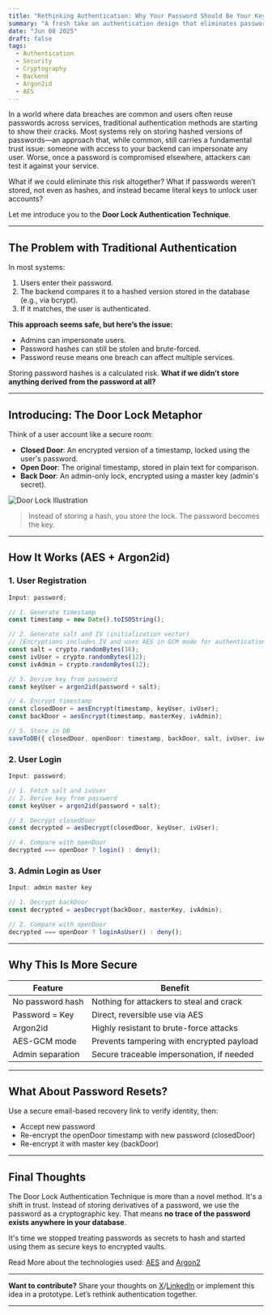 ```yaml
---
title: "Rethinking Authentication: Why Your Password Should Be Your Key, Not Your Risk"
summary: "A fresh take on authentication design that eliminates password storage and empowers users by turning their password into the actual key to their account."
date: "Jun 08 2025"
draft: false
tags:
  - Authentication
  - Security
  - Cryptography
  - Backend
  - Argon2id
  - AES
---
```


In a world where data breaches are common and users often reuse passwords across services, traditional authentication methods are starting to show their cracks. Most systems rely on storing hashed versions of passwords—an approach that, while common, still carries a fundamental trust issue: someone with access to your backend can impersonate any user. Worse, once a password is compromised elsewhere, attackers can test it against your service.

What if we could eliminate this risk altogether? What if passwords weren’t stored, not even as hashes, and instead became literal keys to unlock user accounts?

Let me introduce you to the **Door Lock Authentication Technique**.

---

## The Problem with Traditional Authentication

In most systems:

1. Users enter their password.
2. The backend compares it to a hashed version stored in the database (e.g., via bcrypt).
3. If it matches, the user is authenticated.

**This approach seems safe, but here’s the issue:**

- Admins can impersonate users.
- Password hashes can still be stolen and brute-forced.
- Password reuse means one breach can affect multiple services.

Storing password hashes is a calculated risk. **What if we didn’t store anything derived from the password at all?**

---

## Introducing: The Door Lock Metaphor

Think of a user account like a secure room:

- **Closed Door**: An encrypted version of a timestamp, locked using the user's password.
- **Open Door**: The original timestamp, stored in plain text for comparison.
- **Back Door**: An admin-only lock, encrypted using a master key (admin's secret).

![Door Lock Illustration](/door-lock-illustration.png)

> Instead of storing a hash, you store the lock. The password becomes the key.

---

## How It Works (AES + Argon2id)

### 1. User Registration

```ts
Input: password;

// 1. Generate timestamp
const timestamp = new Date().toISOString();

// 2. Generate salt and IV (initialization vector)
// [Encryptions includes IV and uses AES in GCM mode for authentication.]
const salt = crypto.randomBytes(16);
const ivUser = crypto.randomBytes(12);
const ivAdmin = crypto.randomBytes(12);

// 3. Derive key from password
const keyUser = argon2id(password + salt);

// 4. Encrypt timestamp
const closedDoor = aesEncrypt(timestamp, keyUser, ivUser);
const backDoor = aesEncrypt(timestamp, masterKey, ivAdmin);

// 5. Store in DB
saveToDB({ closedDoor, openDoor: timestamp, backDoor, salt, ivUser, ivAdmin });
```

### 2. User Login

```ts
Input: password;

// 1. Fetch salt and ivUser
// 2. Derive key from password
const keyUser = argon2id(password + salt);

// 3. Decrypt closedDoor
const decrypted = aesDecrypt(closedDoor, keyUser, ivUser);

// 4. Compare with openDoor
decrypted === openDoor ? login() : deny();
```

### 3. Admin Login as User

```ts
Input: admin master key

// 1. Decrypt backDoor
const decrypted = aesDecrypt(backDoor, masterKey, ivAdmin);

// 2. Compare with openDoor
decrypted === openDoor ? loginAsUser() : deny();
```

---

## Why This Is More Secure

| Feature          | Benefit                                   |
| ---------------- | ----------------------------------------- |
| No password hash | Nothing for attackers to steal and crack  |
| Password = Key   | Direct, reversible use via AES            |
| Argon2id         | Highly resistant to brute-force attacks   |
| AES-GCM mode     | Prevents tampering with encrypted payload |
| Admin separation | Secure traceable impersonation, if needed |

---

## What About Password Resets?

Use a secure email-based recovery link to verify identity, then:

- Accept new password
- Re-encrypt the openDoor timestamp with new password (closedDoor)
- Re-encrypt it with master key (backDoor)

---

## Final Thoughts

The Door Lock Authentication Technique is more than a novel method. It's a shift in trust. Instead of storing derivatives of a password, we use the password as a cryptographic key. That means **no trace of the password exists anywhere in your database**.

It's time we stopped treating passwords as secrets to hash and started using them as secure keys to encrypted vaults.

Read More about the technologies used: [AES](https://en.wikipedia.org/wiki/Advanced_Encryption_Standard) and [Argon2](https://argon2.online/)

---

**Want to contribute?** Share your thoughts on [X](https://x.com/Oxlxst/status/1931758933728772522)/[LinkedIn](https://www.linkedin.com/posts/rabiuahmad_rethinking-authentication-why-your-password-activity-7337527848741601280-409F?utm_source=social_share_send&utm_medium=member_desktop_web&rcm=ACoAAD_UyZUB82t836LbTegtGecElijw9PEFWp0) or implement this idea in a prototype. Let’s rethink authentication together.

---
